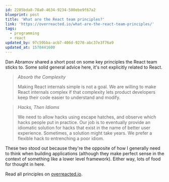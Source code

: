 ```yaml
---
id: 2285bda8-78a0-4634-9234-500ebe9f67a2
blueprint: post
title: 'What are the React team principles?'
link: 'https://overreacted.io/what-are-the-react-team-principles/'
tags:
  - programming
  - react
updated_by: 97c59bba-acb7-406d-9278-abc37e3f76a9
updated_at: 1578441600
---
```

Dan Abramov shared a short post on some key principles the React team sticks to. Some solid general advice here, it's not explicitly related to React.

> *Absorb the Complexity*
>
> Making React internals simple is not a goal. We are willing to make React internals complex if that complexity lets product developers keep their code easier to understand and modify.

> *Hacks, Then Idioms*
>
> We need to allow hacks using escape hatches, and observe which hacks people put in practice. Our job is to eventually provide an idiomatic solution for hacks that exist in the name of better user experience. Sometimes, a solution might take years. We prefer a flexible hack to entrenching a poor idiom.

These two stood out because they're the opposite of how I generally need to think when building applications (although they make perfect sense in the context of something like a lower level framework). Either way, lots of food for thought in here.

Read all principles on [overreacted.io](https://overreacted.io/what-are-the-react-team-principles/).